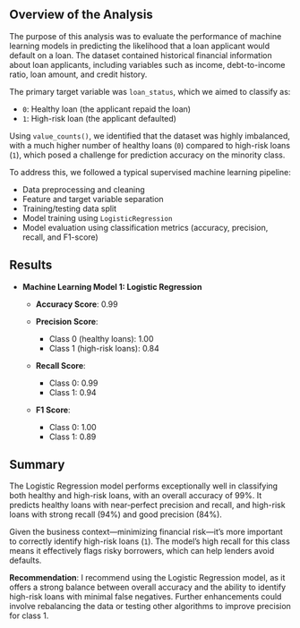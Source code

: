 ## Overview of the Analysis

The purpose of this analysis was to evaluate the performance of machine learning models in predicting the likelihood that a loan applicant would default on a loan. The dataset contained historical financial information about loan applicants, including variables such as income, debt-to-income ratio, loan amount, and credit history.

The primary target variable was `loan_status`, which we aimed to classify as:

* `0`: Healthy loan (the applicant repaid the loan)
* `1`: High-risk loan (the applicant defaulted)

Using `value_counts()`, we identified that the dataset was highly imbalanced, with a much higher number of healthy loans (`0`) compared to high-risk loans (`1`), which posed a challenge for prediction accuracy on the minority class.

To address this, we followed a typical supervised machine learning pipeline:

* Data preprocessing and cleaning
* Feature and target variable separation
* Training/testing data split
* Model training using `LogisticRegression`
* Model evaluation using classification metrics (accuracy, precision, recall, and F1-score)

## Results

* **Machine Learning Model 1: Logistic Regression**

  * **Accuracy Score**: 0.99
  * **Precision Score**:

    * Class 0 (healthy loans): 1.00
    * Class 1 (high-risk loans): 0.84
  * **Recall Score**:

    * Class 0: 0.99
    * Class 1: 0.94
  * **F1 Score**:

    * Class 0: 1.00
    * Class 1: 0.89

## Summary

The Logistic Regression model performs exceptionally well in classifying both healthy and high-risk loans, with an overall accuracy of 99%. It predicts healthy loans with near-perfect precision and recall, and high-risk loans with strong recall (94%) and good precision (84%).

Given the business context—minimizing financial risk—it’s more important to correctly identify high-risk loans (`1`). The model’s high recall for this class means it effectively flags risky borrowers, which can help lenders avoid defaults.

**Recommendation**: I recommend using the Logistic Regression model, as it offers a strong balance between overall accuracy and the ability to identify high-risk loans with minimal false negatives. Further enhancements could involve rebalancing the data or testing other algorithms to improve precision for class 1.
